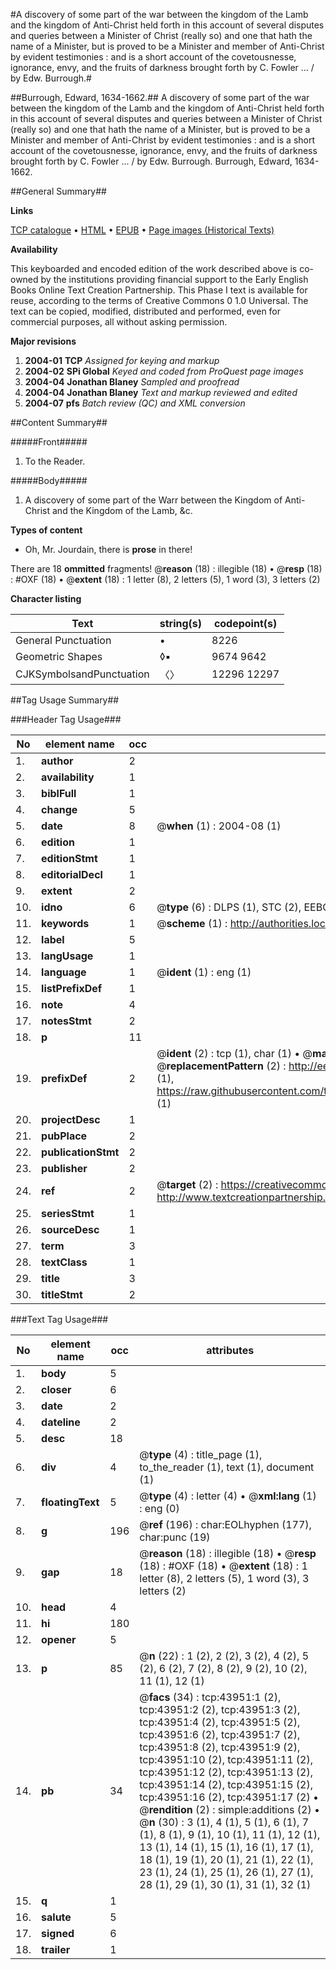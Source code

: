 #A discovery of some part of the war between the kingdom of the Lamb and the kingdom of Anti-Christ held forth in this account of several disputes and queries between a Minister of Christ (really so) and one that hath the name of a Minister, but is proved to be a Minister and member of Anti-Christ by evident testimonies : and is a short account of the covetousnesse, ignorance, envy, and the fruits of darkness brought forth by C. Fowler ... / by Edw. Burrough.#

##Burrough, Edward, 1634-1662.##
A discovery of some part of the war between the kingdom of the Lamb and the kingdom of Anti-Christ held forth in this account of several disputes and queries between a Minister of Christ (really so) and one that hath the name of a Minister, but is proved to be a Minister and member of Anti-Christ by evident testimonies : and is a short account of the covetousnesse, ignorance, envy, and the fruits of darkness brought forth by C. Fowler ... / by Edw. Burrough.
Burrough, Edward, 1634-1662.

##General Summary##

**Links**

[TCP catalogue](http://www.ota.ox.ac.uk/tcp/)  • 
[HTML](http://tei.it.ox.ac.uk/tcp/Texts-HTML/free/A30/A30520.html)  • 
[EPUB](http://tei.it.ox.ac.uk/tcp/Texts-EPUB/free/A30/A30520.epub) • 
[Page images (Historical Texts)](https://data.historicaltexts.jisc.ac.uk/view?pubId=eebo-09674117e&pageId=eebo-09674117e-43951-1)

**Availability**

This keyboarded and encoded edition of the
	       work described above is co-owned by the institutions
	       providing financial support to the Early English Books
	       Online Text Creation Partnership. This Phase I text is
	       available for reuse, according to the terms of Creative
	       Commons 0 1.0 Universal. The text can be copied,
	       modified, distributed and performed, even for
	       commercial purposes, all without asking permission.

**Major revisions**

1. __2004-01__ __TCP__ *Assigned for keying and markup*
1. __2004-02__ __SPi Global__ *Keyed and coded from ProQuest page images*
1. __2004-04__ __Jonathan Blaney__ *Sampled and proofread*
1. __2004-04__ __Jonathan Blaney__ *Text and markup reviewed and edited*
1. __2004-07__ __pfs__ *Batch review (QC) and XML conversion*

##Content Summary##

#####Front#####

1. To the Reader.

#####Body#####

1. A discovery of some part of the Warr between the Kingdom of Anti-Christ and the Kingdom of the Lamb, &c.

**Types of content**

  * Oh, Mr. Jourdain, there is **prose** in there!

There are 18 **ommitted** fragments! 
 @__reason__ (18) : illegible (18)  •  @__resp__ (18) : #OXF (18)  •  @__extent__ (18) : 1 letter (8), 2 letters (5), 1 word (3), 3 letters (2)

**Character listing**


|Text|string(s)|codepoint(s)|
|---|---|---|
|General Punctuation|•|8226|
|Geometric Shapes|◊▪|9674 9642|
|CJKSymbolsandPunctuation|〈〉|12296 12297|

##Tag Usage Summary##

###Header Tag Usage###

|No|element name|occ|attributes|
|---|---|---|---|
|1.|__author__|2||
|2.|__availability__|1||
|3.|__biblFull__|1||
|4.|__change__|5||
|5.|__date__|8| @__when__ (1) : 2004-08 (1)|
|6.|__edition__|1||
|7.|__editionStmt__|1||
|8.|__editorialDecl__|1||
|9.|__extent__|2||
|10.|__idno__|6| @__type__ (6) : DLPS (1), STC (2), EEBO-CITATION (1), OCLC (1), VID (1)|
|11.|__keywords__|1| @__scheme__ (1) : http://authorities.loc.gov/ (1)|
|12.|__label__|5||
|13.|__langUsage__|1||
|14.|__language__|1| @__ident__ (1) : eng (1)|
|15.|__listPrefixDef__|1||
|16.|__note__|4||
|17.|__notesStmt__|2||
|18.|__p__|11||
|19.|__prefixDef__|2| @__ident__ (2) : tcp (1), char (1)  •  @__matchPattern__ (2) : ([0-9\-]+):([0-9IVX]+) (1), (.+) (1)  •  @__replacementPattern__ (2) : http://eebo.chadwyck.com/downloadtiff?vid=$1&page=$2 (1), https://raw.githubusercontent.com/textcreationpartnership/Texts/master/tcpchars.xml#$1 (1)|
|20.|__projectDesc__|1||
|21.|__pubPlace__|2||
|22.|__publicationStmt__|2||
|23.|__publisher__|2||
|24.|__ref__|2| @__target__ (2) : https://creativecommons.org/publicdomain/zero/1.0/ (1), http://www.textcreationpartnership.org/docs/. (1)|
|25.|__seriesStmt__|1||
|26.|__sourceDesc__|1||
|27.|__term__|3||
|28.|__textClass__|1||
|29.|__title__|3||
|30.|__titleStmt__|2||


###Text Tag Usage###

|No|element name|occ|attributes|
|---|---|---|---|
|1.|__body__|5||
|2.|__closer__|6||
|3.|__date__|2||
|4.|__dateline__|2||
|5.|__desc__|18||
|6.|__div__|4| @__type__ (4) : title_page (1), to_the_reader (1), text (1), document (1)|
|7.|__floatingText__|5| @__type__ (4) : letter (4)  •  @__xml:lang__ (1) : eng (0)|
|8.|__g__|196| @__ref__ (196) : char:EOLhyphen (177), char:punc (19)|
|9.|__gap__|18| @__reason__ (18) : illegible (18)  •  @__resp__ (18) : #OXF (18)  •  @__extent__ (18) : 1 letter (8), 2 letters (5), 1 word (3), 3 letters (2)|
|10.|__head__|4||
|11.|__hi__|180||
|12.|__opener__|5||
|13.|__p__|85| @__n__ (22) : 1 (2), 2 (2), 3 (2), 4 (2), 5 (2), 6 (2), 7 (2), 8 (2), 9 (2), 10 (2), 11 (1), 12 (1)|
|14.|__pb__|34| @__facs__ (34) : tcp:43951:1 (2), tcp:43951:2 (2), tcp:43951:3 (2), tcp:43951:4 (2), tcp:43951:5 (2), tcp:43951:6 (2), tcp:43951:7 (2), tcp:43951:8 (2), tcp:43951:9 (2), tcp:43951:10 (2), tcp:43951:11 (2), tcp:43951:12 (2), tcp:43951:13 (2), tcp:43951:14 (2), tcp:43951:15 (2), tcp:43951:16 (2), tcp:43951:17 (2)  •  @__rendition__ (2) : simple:additions (2)  •  @__n__ (30) : 3 (1), 4 (1), 5 (1), 6 (1), 7 (1), 8 (1), 9 (1), 10 (1), 11 (1), 12 (1), 13 (1), 14 (1), 15 (1), 16 (1), 17 (1), 18 (1), 19 (1), 20 (1), 21 (1), 22 (1), 23 (1), 24 (1), 25 (1), 26 (1), 27 (1), 28 (1), 29 (1), 30 (1), 31 (1), 32 (1)|
|15.|__q__|1||
|16.|__salute__|5||
|17.|__signed__|6||
|18.|__trailer__|1||
